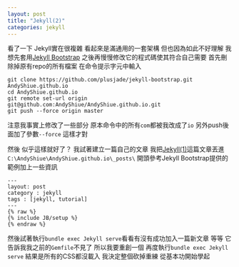 ```yaml
---
layout: post
title: "Jekyll(2)"
categories: jekyll
---
```


看了一下
Jekyll實在很複雜
看起來是滿通用的一套架構
但也因為如此不好理解
我想先套用[Jekyll Bootstrap](http://jekyllbootstrap.com/)
之後再慢慢修改它的程式碼使其符合自己需要
首先刪除掉原有repo的所有檔案
在命令提示字元中輸入
```
git clone https://github.com/plusjade/jekyll-bootstrap.git AndyShiue.github.io
cd AndyShiue.github.io
git remote set-url origin git@github.com:AndyShiue/AndyShiue.github.io.git
git push --force origin master
```
注意我事實上修改了一些部分
原本命令中的所有`com`都被我改成了`io`
另外push後面加了參數`--force`
這樣才對

然後
似乎這樣就好了？
我試著建立一篇自己的文章
我把[Jekyll(1)](http://pigggggggggggggy.logdown.com/posts/2016/02/24/546001)這篇文章丟進`C:\AndyShiue\AndyShiue.github.io\_posts\`
開頭參考Jekyll Bootstrap提供的範例加上一些資訊

```
---
layout: post
category : jekyll
tags : [jekyll, tutorial]
---
{% raw %}
{% include JB/setup %}
{% endraw %}
```

然後試著執行`bundle exec Jekyll serve`看看有沒有成功加入一篇新文章
等等 它告訴我我之前的`Gemfile`不見了
所以我要重創一個
再度執行`bundle exec Jekyll serve`
結果是所有的CSS都沒載入
我決定整個砍掉重練
從基本功開始學起